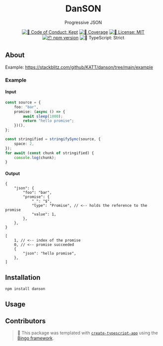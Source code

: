 <h1 align="center">DanSON</h1>

<p align="center">Progressive JSON</p>

<p align="center">
	<a href="https://github.com/KATT/danson/blob/main/.github/CODE_OF_CONDUCT.md" target="_blank"><img alt="🤝 Code of Conduct: Kept" src="https://img.shields.io/badge/%F0%9F%A4%9D_code_of_conduct-kept-21bb42" /></a>
	<a href="https://codecov.io/gh/KATT/danson" target="_blank"><img alt="🧪 Coverage" src="https://img.shields.io/codecov/c/github/KATT/danson?label=%F0%9F%A7%AA%20coverage" /></a>
	<a href="https://github.com/KATT/danson/blob/main/LICENSE.md" target="_blank"><img alt="📝 License: MIT" src="https://img.shields.io/badge/%F0%9F%93%9D_license-MIT-21bb42.svg" /></a>
	<a href="http://npmjs.com/package/danson" target="_blank"><img alt="📦 npm version" src="https://img.shields.io/npm/v/danson?color=21bb42&label=%F0%9F%93%A6%20npm" /></a>
	<img alt="💪 TypeScript: Strict" src="https://img.shields.io/badge/%F0%9F%92%AA_typescript-strict-21bb42.svg" />
</p>

## About

Example: https://stackblitz.com/github/KATT/danson/tree/main/example

### Example

#### Input

```ts
const source = {
	foo: "bar",
	promise: (async () => {
		await sleep(1000);
		return "hello promise";
	})(),
};

const stringified = stringifySync(source, {
	space: 2,
});
for await (const chunk of stringified) {
	console.log(chunk);
}
```

#### Output

```jsonc
{
	"json": {
		"foo": "bar",
		"promise": {
			"_": "$",
			"type": "Promise", // <-- holds the reference to the promise
			"value": 1,
		},
	},
}
```

```jsonc
[
	1, // <-- index of the promise
	0, // <-- promise succeeded
	{
		"json": "hello promise",
	},
]
```

## Installation

```shell
npm install danson
```

## Usage

## Contributors

<!-- You can remove this notice if you don't want it 🙂 no worries! -->

> 💝 This package was templated with [`create-typescript-app`](https://github.com/JoshuaKGoldberg/create-typescript-app) using the [Bingo framework](https://create.bingo).
